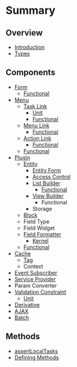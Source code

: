 # Summary

## Overview

* [Introduction](README.md)
* [Types](types.md)

## Components

* [Form](configuration-form.md)
  * [Functional](configuration-form/functional.md)
* [Menu](menu.md)
  * [Task Link](menu/task-link.md)
    * [Unit](menu/task-link/unit.md)
    * [Functional](menu/task-link/fuunctional.md)
  * [Menu Link](menu/menu-link.md)
    * [Functional](menu/menu-link/functional.md)
  * [Action Link](menu/action-link.md)
    * [Functional](menu/action-link/functional.md)
  * [Functional](menu/functional.md)
* [Plugin](plugin.md)
  * [Entity](plugin/entity.md)
    * [Entity Form](plugin/entity/entity-form.md)
    * [Access Control](plugin/entity/access-control.md)
    * [List Builder](plugin/entity/list-builder.md)
      * [Functional](plugin/entity/list-builder/functional.md)
    * [View Builder](plugin/entity/view-builder.md)
      * Functional
    * Storage
  * [Block](plugin/block.md)
  * Field Type
  * Field Widget
  * [Field Formatter](plugin/field-formatter.md)
    * [Kernel](plugin/field-formatter/functional.md)
  * [Functional](plugin/functional.md)
* [Cache](cache.md)
  * [Tag](cache/tag.md)
  * Context
* [Event Subscriber](event-subscriber.md)
* [Service Provider](service-provider.md)
* Param Converter
* [Validation Constraint](validation-constraint.md)
  * [Unit](validation-constraint/functional.md)
* [Derivative](derivative.md)
* [AJAX](ajax.md)
* [Batch](batch.md)

## Methods

* [assertLocalTasks](methods/assertlocaltasks.md)
* [Defining Methods](methods.md)

